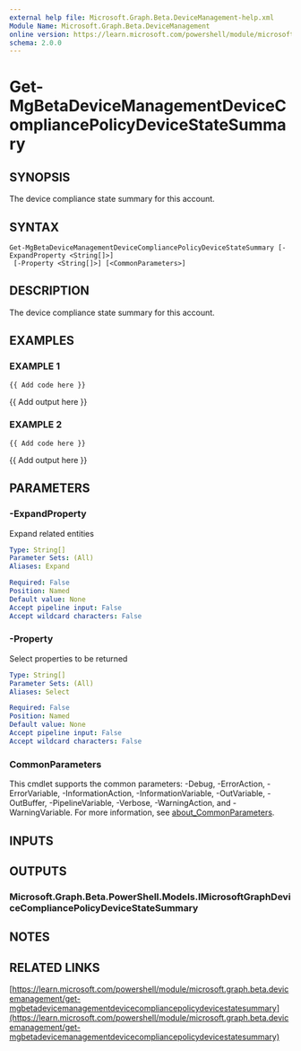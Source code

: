 ```yaml
---
external help file: Microsoft.Graph.Beta.DeviceManagement-help.xml
Module Name: Microsoft.Graph.Beta.DeviceManagement
online version: https://learn.microsoft.com/powershell/module/microsoft.graph.beta.devicemanagement/get-mgbetadevicemanagementdevicecompliancepolicydevicestatesummary
schema: 2.0.0
---
```


# Get-MgBetaDeviceManagementDeviceCompliancePolicyDeviceStateSummary

## SYNOPSIS
The device compliance state summary for this account.

## SYNTAX

```
Get-MgBetaDeviceManagementDeviceCompliancePolicyDeviceStateSummary [-ExpandProperty <String[]>]
 [-Property <String[]>] [<CommonParameters>]
```

## DESCRIPTION
The device compliance state summary for this account.

## EXAMPLES

### EXAMPLE 1
```
{{ Add code here }}
```

{{ Add output here }}

### EXAMPLE 2
```
{{ Add code here }}
```

{{ Add output here }}

## PARAMETERS

### -ExpandProperty
Expand related entities

```yaml
Type: String[]
Parameter Sets: (All)
Aliases: Expand

Required: False
Position: Named
Default value: None
Accept pipeline input: False
Accept wildcard characters: False
```

### -Property
Select properties to be returned

```yaml
Type: String[]
Parameter Sets: (All)
Aliases: Select

Required: False
Position: Named
Default value: None
Accept pipeline input: False
Accept wildcard characters: False
```

### CommonParameters
This cmdlet supports the common parameters: -Debug, -ErrorAction, -ErrorVariable, -InformationAction, -InformationVariable, -OutVariable, -OutBuffer, -PipelineVariable, -Verbose, -WarningAction, and -WarningVariable. For more information, see [about_CommonParameters](http://go.microsoft.com/fwlink/?LinkID=113216).

## INPUTS

## OUTPUTS

### Microsoft.Graph.Beta.PowerShell.Models.IMicrosoftGraphDeviceCompliancePolicyDeviceStateSummary
## NOTES

## RELATED LINKS

[https://learn.microsoft.com/powershell/module/microsoft.graph.beta.devicemanagement/get-mgbetadevicemanagementdevicecompliancepolicydevicestatesummary](https://learn.microsoft.com/powershell/module/microsoft.graph.beta.devicemanagement/get-mgbetadevicemanagementdevicecompliancepolicydevicestatesummary)


